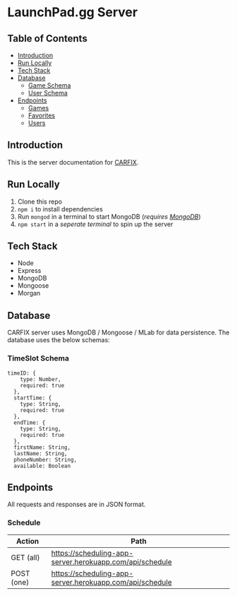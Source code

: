 # LaunchPad.gg Server

## Table of Contents
- [Introduction](#introduction)
- [Run Locally](#run-locally)
- [Tech Stack](#tech-stack)
- [Database](#database)
  - [Game Schema](#game-schema)
  - [User Schema](#user-schema)
- [Endpoints](#endpoints)
  - [Games](#games)
  - [Favorites](#favorites)
  - [Users](#users)

## Introduction
This is the server documentation for [CARFIX](https://stark-fjord-78742.herokuapp.com/).

## Run Locally
1) Clone this repo
2) `npm i` to install dependencies
3) Run `mongod` in a terminal to start MongoDB (_requires [MongoDB](https://www.mongodb.com/download-center/community)_)
4) `npm start` in a _seperate terminal_ to spin up the server

## Tech Stack
* Node
* Express
* MongoDB
* Mongoose
* Morgan

## Database
CARFIX server uses MongoDB / Mongoose / MLab for data persistence.
The database uses the below schemas:

### TimeSlot Schema
```
timeID: {
    type: Number, 
    required: true
  },
  startTime: {
    type: String, 
    required: true
  },
  endTime: {
    type: String, 
    required: true
  },
  firstName: String,
  lastName: String,
  phoneNumber: String,
  available: Boolean
```

## Endpoints
All requests and responses are in JSON format.

### Schedule
Action | Path |
--- | --- |
GET (all) | https://scheduling-app-server.herokuapp.com/api/schedule |
POST (one) | https://scheduling-app-server.herokuapp.com/api/schedule |